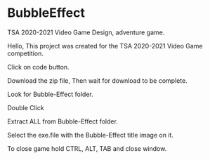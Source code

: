 # BubbleEffect

TSA 2020-2021 Video Game Design, adventure game.

Hello, This project was created for the TSA 2020-2021 Video Game competition.

Click on code button.

Download the zip file, Then wait for download to be complete.

Look for Bubble-Effect folder.

Double Click

Extract ALL from Bubble-Effect folder.

Select the exe.file with the Bubble-Effect title image on it.

To close game hold CTRL, ALT, TAB and close window.
